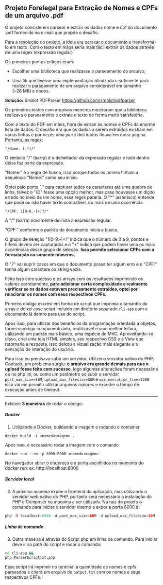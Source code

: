## Projeto Forelegal para Extração de Nomes e CPFs de um arquivo .pdf

O projeto consiste em parsear e extrair os dados nome e cpf do documento .pdf fornecido no e-mail que propõe o desafio.

Para a resolução do projeto, a ideia era parsear o documento e transformá-lo em texto. Com o texto em mãos seria mais fácil extrair os dados através de uma regex (expressão regular)

Os primeiros pontos críticos eram:

- Escolher uma biblioteca que realizasse o parseamento do arquivo;
  
- Uma lib que tivesse uma implementação otimizada o suficiente para realizar o parseamento de um arquivo considerável em tamanho (~28 MB) e dados.
  

**Solução:** Smalot PDFParser https://github.com/smalot/pdfparser

Os primeiros testes com arquivos menores mostraram que a biblioteca realizava o parseamento e extraia o texto de forma muito satisfatória.

Com o texto do PDF em mãos, hora de extrair os nomes e CPFs da enorme lista de dados. O desafio era que os dados a serem extraídos existiam em várias linhas e por vezes uma parte dos dados ficava em outra página. Portanto, as regex:

```regex
"/Nome: (.*)/"
```

O símbolo "/" (barra) é o delimitador da expressão regular e tudo dentro delas faz parte da expressão.

"Nome:" é a regra de busca, isso porque todos os nomes tinham a sequência "Nome:" como seu início.

Optei pelo ponto "." para capturar todos os caracteres até uma quebra de linha, talvez o "\D" fosse uma opção melhor, mas caso houvesse um dígito errado no meio de um nome, essa regex pararia.
O "*" (asterisco) entende que pode ou não haver texto compatível, ou mais de uma ocorrência.

```regex
"/CPF: ([0-9.-]+)?/"
```

A "/" (barra) novamente delimita a expressão regular.

"CPF:" conforme o padrão do documento inicia a busca.

O grupo de seleção "([0-9.-]+)" indica que o número de 0 a 9, pontos e hífens devem ser capturados e o "+" indica que podem haver uma ou mais ocorrências desse grupo de seleção. **Isso permite selecionar CPFs com a formatação ou somente números.**

O "?" vai suprir casos em que o documento possa ter algum erro e o "CPF:" tenha algum caractere ou string vazia.

Feito isso com sucesso e os arrays com os resultados imprimindo os valores corretamente, **para adicionar certa complexidade e realmente verificar se os dados estavam precisamente extraídos, optei por relacionar os nomes com seus respectivos CPFs.**

Primeiro código escrevi em forma de script que imprimia o tamanho do array e deixei esse script incluído em diretório separado `cli-app` com o documento lá dentro para uso do script.

Após isso, para utilizar dos benefícios da programação orientada a objetos, tornei o código componentizado, reutilizável e com melhor leitura, utilizando um padrão mais básico, uma espécie de MVC. 
Aproveitando-se disso, criei uma tela HTML simples, seu respectivo CSS e a View que retornaria a resposta. Isso deixou a vizualização mais elegante e a sensação de interação do usuário.

Para isso eu precisava subir um servidor. Utilizei o servidor nativo do PHP. Contudo, um problema surgiu: **o arquivo era grande demais para que o upload fosse feito com sucesso**, logo algumas alterações foram necessária ou no php.ini, ou como um parâmetro ao subir o servidor `post_max_size=50M`, `upload_max_filesize=50M` e `max_execution_time=1200` isso vai me permitir utilizar arquivos maiores e exceder o tempo de execução antes de timeout.

---

Existem **3 maneiras** de rodar o código:

##### Docker

1. Utilizando o Docker, buildando a imagem e rodando o container
  
  ```docker
  docker build -t <nomedaimagem> .
  ```
  
  Após isso, é necessário rodar a imagem com o comando
  
  ```docker
  docker run --rm -p 8000:8000 <nomedaimagem>
  ```
  
  No navegador abrar o endereço e a porta escolhidos no momento do docker run: ex: http://localhost:8000
  
  ##### Servidor local
  

2. A próxima maneira expõe o frontend da aplicação, mas utilizando o servidor web nativo do PHP, portanto será necessário a instalação do PHP e Composer na máquina a ser utilizada. Na raiz do projeto o comando para iniciar o servidor interno e expor a porta 8000 é:
  
  ```php
  php -S localhost:8000 -d post_max_size=50M -d upload_max_filesize=50M -d max_execution_time=1200
  ```
  
  ##### Linha de comando
  
3. Outra maneira é através do Script php em linha de comando. Para iniciar deve ir ao path do script e rodar o comando:
  
  ```bash
  cd cli-app &&
  php ParserScriptTxt.php
  ```
  
  Esse script irá imprimir no terminal a quantidade de nomes e cpfs parseados e criará um arquivo de `output.txt` com os nomes e seus respectivos CPFs.